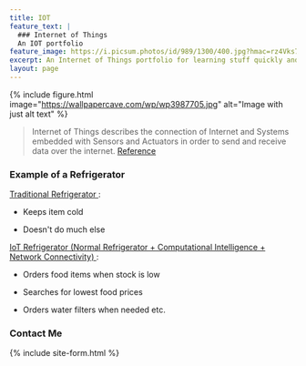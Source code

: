 ```yaml
---
title: IOT
feature_text: |
  ### Internet of Things
  An IOT portfolio
feature_image: https://i.picsum.photos/id/989/1300/400.jpg?hmac=rz4Vks7qM2zzI9uQbCb1cY0S2Q5GFHu0Iz7dntL-lyg
excerpt: An Internet of Things portfolio for learning stuff quickly and easily!
layout: page
---
```


{% include figure.html image="https://wallpapercave.com/wp/wp3987705.jpg" alt="Image with just alt text" %}

> Internet of Things describes the connection of Internet and Systems embedded with Sensors and Actuators in order to send and receive data over the internet.
> [Reference](https://en.wikipedia.org/wiki/Internet_of_things)

### Example of a Refrigerator

<ins> Traditional Refrigerator </ins>:

- Keeps item cold 

- Doesn't do much else

<ins> IoT Refrigerator (Normal Refrigerator + Computational Intelligence + Network Connectivity) </ins> : 

- Orders food items when stock is low

- Searches for lowest food prices

- Orders water filters when needed   etc.


### Contact Me

{% include site-form.html %}

